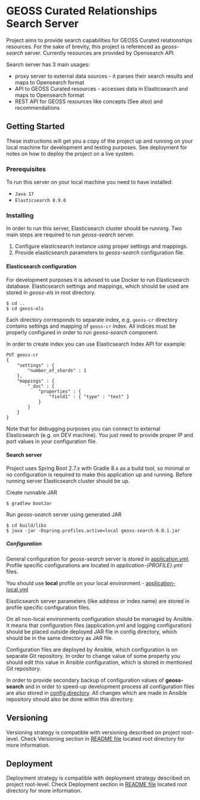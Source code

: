 # GEOSS Curated Relationships Search Server

Project aims to provide search capabilities for GEOSS Curated relationships resources.
For the sake of brevity, this project is referenced as *geoss-search* server.
Currently resources are provided by Opensearch API.

Search server has 3 main usages:
- proxy server to external data sources - it parses their search results and maps to Opensearch format
- API to GEOSS Curated resources - accesses data in Elasticsearch and maps to Opensearch format
- REST API for GEOSS resources like concepts (See also) and recommendations

## Getting Started

These instructions will get you a copy of the project up and running on your local machine for development and testing purposes. See deployment for notes on how to deploy the project on a live system.

### Prerequisites

To run this server on your local machine you need to have installed:

- `Java 17`
- `Elasticsearch 8.9.0`

### Installing

In order to run this server, Elasticsearch cluster should be running.
Two main steps are required to run *geoss-search* server.

1. Configure elasticsearch instance using proper settings and mappings.
2. Provide elasticsearch parameters to *geoss-search* configuration file.

#### Elasticsearch configuration

For development purposes it is advised to use Docker to run Elasticsearch database.
Elasticsearch settings and mappings, which should be used are stored in *geoss-els* in root directory.
```
$ cd ..
$ cd geoss-els
```

Each directory corresponds to separate index, e.g. `geoss-cr` directory contains settings and mapping of `geoss-cr` index.
All indices must be properly configured in order to run _geoss-search_ component.

In order to create index you can use Elasticsearch Index API for example:
```
PUT geoss-cr
{
    "settings" : {
        "number_of_shards" : 1
    },
    "mappings" : {
        "_doc" : {
            "properties" : {
                "field1" : { "type" : "text" }
            }
        }
    }
}
```

Note that for debugging purposes you can connect to external Elasticsearch (e.g. on DEV machine).
You just need to provide proper IP and port values in your configuration file.

#### Search server
Project uses Spring Boot 2.7.x with Gradle 8.x as a build tool, so minimal or no configuration is required to make this application up and running.
Before running server Elasticsearch cluster should be up.

Create runnable JAR
```
$ gradlew bootJar
```

Run *geoss-search* server using generated JAR
```
$ cd build/libs
$ java -jar -Dspring.profiles.active=local geoss-search-0.0.1.jar
```


##### Configuration

General configuration for *geoss-search* server is stored in [application.yml](src/main/resources/application.yml).
Profile specific configurations are located in *application-{PROFILE}.yml* files.

You should use **local** profile on your local environment - [application-local.yml](src/main/resources/application-local.yml)

Elasticsearch server parameters (like address or index name) are stored in profile specific configuration files.

On all non-local environments configuration should be managed by Ansible. It means that configuration files (application.yml and logging configuration)
should be placed outside deployed JAR file in config directory, which should be in the same directory as JAR file.

Configuration files are deployed by Ansible, which configuration is on separate Git repository. In order to change value of some property
you should edit this value in Ansible configuration, which is stored in mentioned Git repository.

In order to provide secondary backup of configuration values of **geoss-search** and in order to speed-up development process all configuration files are also stored in [config directory](config).
All changes which are made in Ansible repository should also be done within this directory.

## Versioning

Versioning strategy is compatible with versioning described on project root-level.
Check Versioning section in [README file](../README.md) located root directory for more information.

## Deployment

Deployment strategy is compatible with deployment strategy described on project root-level.
Check Deployment section in [README file](../README.md) located root directory for more information.

